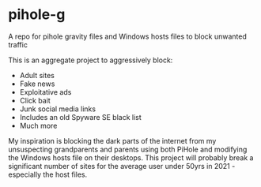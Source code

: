 # pihole-g
A repo for pihole gravity files and Windows hosts files to block unwanted traffic

This is an aggregate project to aggressively block:
<ul>
  <li>Adult sites</li>
  <li>Fake news</li>
  <li>Exploitative ads</li>
  <li>Click bait</li>
  <li>Junk social media links</li>
  <li>Includes an old Spyware SE black list</li>
  <li>Much more</li>
</ul>

My inspiration is blocking the dark parts of the internet from my unsuspecting grandparents and parents using both PiHole and modifying the Windows hosts file on their desktops. This project will probably break a significant number of sites for the average user under 50yrs in 2021 - especially the host files.
